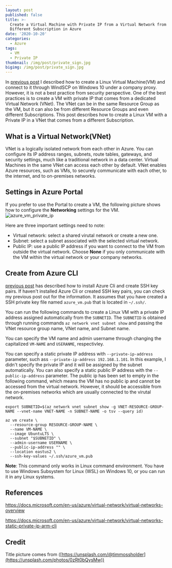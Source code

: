 ```yaml
---
layout: post
published: false
title: >-
  Create a Virtual Machine with Private IP from a Virtual Network from a
  Different Subscription in Azure
date: '2020-10-20'
categories:
  - Azure
tags:
  - VM
  - Private IP
thumbnail: /img/post/private_sign.jpg
bigimg: /img/post/private_sign.jpg
---
```

In [previous post](https://leifengblog.net/blog/create-and-connect-to-azure-vm-under-company-proxy/) I described how to create a Linux Virtual Machine(VM) and connect to it through WindSCP on Windows 10 under a company proxy. However, it is not a best practice from security perspective. One of the best practices is to create a VM with private IP that comes from a dedicated Virtual Network (VNet). The VNet can be in the same Resource Group as the VM, but it can also be from different Resource Groups and even different Subscriptions. This post describes how to create a Linux VM with a Private IP in a VNet that comes from a different Subscription.

## What is a Virtual Network(VNet)
VNet is a logically isolated network from each other in Azure. You can configure its IP address ranges, subnets, route tables, gateways, and security settings, much like a traditional network in a data center. Virtual Machines in the same VNet can access each other by default. VNet enables Azure resources, such as VMs, to securely communicate with each other, to the internet, and to on-premises networks.

## Settings in Azure Portal
If you prefer to use the Portal to create a VM, the following picture shows how to configure the **Networking** settings for the VM.
![azure_vm_private_ip]({{site.baseurl}}/img/post/azure_vm_private_ip.PNG)

Here are three important settings need to note:
* Virtual network: select a shared virutal network or create a new one.
* Subnet: select a subnet associated with the selected virtual network.
* Public IP: use a public IP address if you want to connect to the VM from outside the virtual network. Choose **None** if you only communicate with the VM within the virtual network or your company networks.

## Create from Azure CLI
[previous post](https://leifengblog.net/blog/create-and-connect-to-azure-vm-under-company-proxy/) has described how to install Azure Cli and create SSH key pairs. If haven't installed Azure Cli or created SSH key pairs, you can check my previous post out for the information. It assumes that you have created a SSH private key file named `azure_vm.pub` that is located in `~/.ssh/`.

You can run the following commands to create a Linux VM with a private IP address assigned automatically from the `SUBNETID`. The `SUBNETID` is obtained through running commands `az network vnet subnet show` and passing the VNet resource group name, VNet name, and Subnet name. 

You can specify the VM name and admin username through changing the capitalized `VM-NAME` and `USERANME`, respectivley. 

You can specify a static private IP address with `--private-ip-address` parameter, such ass `--private-ip-address 192.168.1.101`. In this example, I didn't specify the private IP and it will be assigned by the subnet automatically. You can also specify a static public IP address with the `--public-ip-address` parameter. The public ip has been set to empty in the following command, which means the VM has no public ip and cannot be accessed from the virtual network. However, it should be accessible from the on-premises networks which are usually connected to the virutal network.

```
export SUBNETID=$(az network vnet subnet show -g VNET-RESOURCE-GROUP-NAME --vnet-name VNET-NAME -n SUBNET-NAME -o tsv --query id)

az vm create \
  --resource-group RESOURCE-GROUP-NAME \
  --name VM-NAME \
  --image UbuntuLTS \
  --subnet "$SUBNETID" \
  --admin-username USERNAME \
  --public-ip-address "" \
  --location eastus2 \
  --ssh-key-values ~/.ssh/azure_vm.pub
```

**Note**: This command only works in Linux command environment. You have to use Windows Subsystem for Linux (WSL) on Windows 10, or you can run it in any Linux systems.

## References
https://docs.microsoft.com/en-us/azure/virtual-network/virtual-networks-overview

https://docs.microsoft.com/en-us/azure/virtual-network/virtual-networks-static-private-ip-arm-cli

## Credit
Title picture comes from ([https://unsplash.com/@timmossholder](https://unsplash.com/photos/0zRt0bQysMw))
